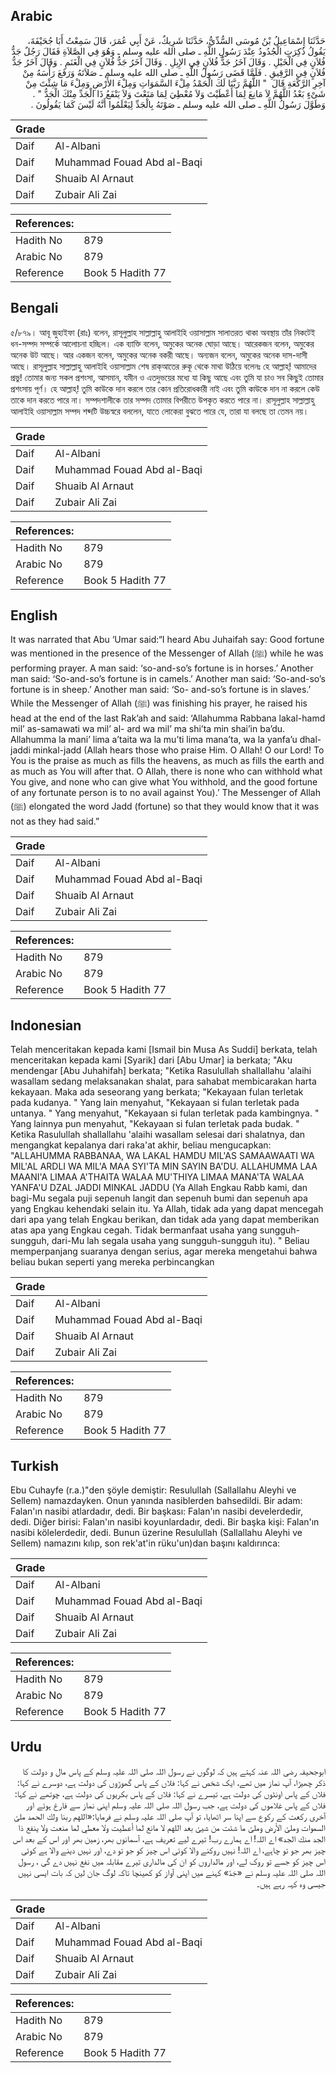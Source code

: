 ## Arabic


<div dir="rtl" lang="ar" style={{fontSize:'larger',backgroundColor:'#f8f9fa',padding:20}}>
حَدَّثَنَا إِسْمَاعِيلُ بْنُ مُوسَى السُّدِّيُّ، حَدَّثَنَا شَرِيكٌ، عَنْ أَبِي عُمَرَ، قَالَ سَمِعْتُ أَبَا جُحَيْفَةَ، يَقُولُ ذُكِرَتِ الْجُدُودُ عِنْدَ رَسُولِ اللَّهِ ـ صلى الله عليه وسلم ـ وَهُوَ فِي الصَّلاَةِ فَقَالَ رَجُلٌ جَدُّ فُلاَنٍ فِي الْخَيْلِ ‏.‏ وَقَالَ آخَرُ جَدُّ فُلاَنٍ فِي الإِبِلِ ‏.‏ وَقَالَ آخَرُ جَدُّ فُلاَنٍ فِي الْغَنَمِ ‏.‏ وَقَالَ آخَرُ جَدُّ فُلاَنٍ فِي الرَّقِيقِ ‏.‏ فَلَمَّا قَضَى رَسُولُ اللَّهِ ـ صلى الله عليه وسلم ـ صَلاَتَهُ وَرَفَعَ رَأْسَهُ مِنْ آخِرِ الرَّكْعَةِ قَالَ ‏ "‏ اللَّهُمَّ رَبَّنَا لَكَ الْحَمْدُ مِلْءَ السَّمَوَاتِ وَمِلْءَ الأَرْضِ وَمِلْءَ مَا شِئْتَ مِنْ شَىْءٍ بَعْدُ اللَّهُمَّ لاَ مَانِعَ لِمَا أَعْطَيْتَ وَلاَ مُعْطِيَ لِمَا مَنَعْتَ وَلاَ يَنْفَعُ ذَا الْجَدِّ مِنْكَ الْجَدُّ ‏"‏ ‏.‏ وَطَوَّلَ رَسُولُ اللَّهِ ـ صلى الله عليه وسلم ـ صَوْتَهُ بِالْجَدِّ لِيَعْلَمُوا أَنَّهُ لَيْسَ كَمَا يَقُولُونَ ‏.‏
</div>
<div style={{backgroundColor:'#f8f9fa',padding:20, marginBottom: 10}}><table> <thead> <tr> <th>Grade</th> <th></th> </tr> </thead> <tbody> <tr><td>Daif</td><td>Al-Albani</td></tr><tr><td>Daif</td><td>Muhammad Fouad Abd al-Baqi</td></tr><tr><td>Daif</td><td>Shuaib Al Arnaut</td></tr><tr><td>Daif</td><td>Zubair Ali Zai</td></tr></tbody></table><table> <thead> <tr> <th>References:</th> <th></th> </tr> </thead> <tbody><tr><td>Hadith No</td><td>879</td></tr><tr><td>Arabic No</td><td>879</td></tr><tr><td>Reference</td><td>Book 5 Hadith 77</td></tr></tbody></table></div>

## Bengali


<div dir="ltr" lang="bn" style={{fontSize:'larger',backgroundColor:'#f8f9fa',padding:20}}>
৫/৮৭৯। আবূ জুহাইফা (রাঃ) বলেন, রাসূলুল্লাহ সাল্লাল্লাহু আলাইহি ওয়াসাল্লাম সালাতরত থাকা অবস্থায় তাঁর নিকটেই ধন-সম্পদ সম্পর্কে আলোচনা হচ্ছিল। এক ব্যাক্তি বলেন, অমুকের অনেক ঘোড়া আছে। আরেকজন বলেন, অমুকের অনেক উট আছে। আর একজন বলেন, অমুকের অনেক বকরী আছে। অন্যজন বলেন, অমুকের অনেক দাস-দাসী আছে। রাসূলুল্লাহ সাল্লাল্লাহু আলাইহি ওয়াসাল্লাম শেষ রাক্আতের রুকূ থেকে মাথা উঠিয়ে বলেনঃ হে আল্লাহ্! আমাদের প্রভু! তোমার জন্য সকল প্রশংসা, আসমান, যমীন ও এতদুভয়ের মধ্যে যা কিছু আছে এবং তুমি যা চাও সব কিছুই তোমার প্রশংসায় পূর্ণ। হে আল্লাহ্! তুমি কাউকে দান করলে তার কোন প্রতিরোধকারী নাই এবং তুমি কাউকে দান না করলে কেউ তাকে দান করতে পারে না। সম্পদশালীকে তার সম্পদ তোমার বিপরীতে উপকৃত করতে পারে না। রাসূলুল্লাহ সাল্লাল্লাহু আলাইহি ওয়াসাল্লাম সম্পদ শব্দটি উচ্চস্বরে বললেন, যাতে লোকেরা বুঝতে পারে যে, তারা যা বলছে তা তেমন নয়।
</div>
<div style={{backgroundColor:'#f8f9fa',padding:20, marginBottom: 10}}><table> <thead> <tr> <th>Grade</th> <th></th> </tr> </thead> <tbody> <tr><td>Daif</td><td>Al-Albani</td></tr><tr><td>Daif</td><td>Muhammad Fouad Abd al-Baqi</td></tr><tr><td>Daif</td><td>Shuaib Al Arnaut</td></tr><tr><td>Daif</td><td>Zubair Ali Zai</td></tr></tbody></table><table> <thead> <tr> <th>References:</th> <th></th> </tr> </thead> <tbody><tr><td>Hadith No</td><td>879</td></tr><tr><td>Arabic No</td><td>879</td></tr><tr><td>Reference</td><td>Book 5 Hadith 77</td></tr></tbody></table></div>

## English


<div dir="ltr" lang="en" style={{fontSize:'larger',backgroundColor:'#f8f9fa',padding:20}}>
It was narrated that Abu ‘Umar said:“I heard Abu Juhaifah say: Good fortune was mentioned in the presence of the Messenger of Allah (ﷺ) while he was performing prayer. A man said: ‘so-and-so’s fortune is in horses.’ Another man said: ‘So-and-so’s fortune is in camels.’ Another man said: ‘So-and-so’s fortune is in sheep.’ Another man said: ‘So- and-so’s fortune is in slaves.’ While the Messenger of Allah (ﷺ) was finishing his prayer, he raised his head at the end of the last Rak’ah and said: ‘Allahumma Rabbana lakal-hamd mil’ as-samawati wa mil’ al- ard wa mil’ ma shi’ta min shai’in ba’du. Allahumma la mani’ lima a’taita wa la mu’ti lima mana’ta, wa la yanfa’u dhal-jaddi minkal-jadd (Allah hears those who praise Him. O Allah! O our Lord! To You is the praise as much as fills the heavens, as much as fills the earth and as much as You will after that. O Allah, there is none who can withhold what You give, and none who can give what You withhold, and the good fortune of any fortunate person is to no avail against You).’ The Messenger of Allah (ﷺ) elongated the word Jadd (fortune) so that they would know that it was not as they had said.”
</div>
<div style={{backgroundColor:'#f8f9fa',padding:20, marginBottom: 10}}><table> <thead> <tr> <th>Grade</th> <th></th> </tr> </thead> <tbody> <tr><td>Daif</td><td>Al-Albani</td></tr><tr><td>Daif</td><td>Muhammad Fouad Abd al-Baqi</td></tr><tr><td>Daif</td><td>Shuaib Al Arnaut</td></tr><tr><td>Daif</td><td>Zubair Ali Zai</td></tr></tbody></table><table> <thead> <tr> <th>References:</th> <th></th> </tr> </thead> <tbody><tr><td>Hadith No</td><td>879</td></tr><tr><td>Arabic No</td><td>879</td></tr><tr><td>Reference</td><td>Book 5 Hadith 77</td></tr></tbody></table></div>

## Indonesian


<div dir="ltr" lang="id" style={{fontSize:'larger',backgroundColor:'#f8f9fa',padding:20}}>
Telah menceritakan kepada kami [Ismail bin Musa As Suddi] berkata, telah menceritakan kepada kami [Syarik] dari [Abu Umar] ia berkata; "Aku mendengar [Abu Juhahifah] berkata; "Ketika Rasulullah shallallahu 'alaihi wasallam sedang melaksanakan shalat, para sahabat membicarakan harta kekayaan. Maka ada seseorang yang berkata; "Kekayaan fulan terletak pada kudanya. " Yang lain menyahut, "Kekayaan si fulan terletak pada untanya. " Yang menyahut, "Kekayaan si fulan terletak pada kambingnya. " Yang lainnya pun menyahut, "Kekayaan si fulan terletak pada budak. " Ketika Rasulullah shallallahu 'alaihi wasallam selesai dari shalatnya, dan mengangkat kepalanya dari raka'at akhir, beliau mengucapkan: "ALLAHUMMA RABBANAA, WA LAKAL HAMDU MIL'AS SAMAAWAATI WA MIL'AL ARDLI WA MIL'A MAA SYI'TA MIN SAYIN BA'DU. ALLAHUMMA LAA MAANI'A LIMAA A'THAITA WALAA MU'THIYA LIMAA MANA'TA WALAA YANFA'U DZAL JADDI MINKAL JADDU (Ya Allah Engkau Rabb kami, dan bagi-Mu segala puji sepenuh langit dan sepenuh bumi dan sepenuh apa yang Engkau kehendaki selain itu. Ya Allah, tidak ada yang dapat mencegah dari apa yang telah Engkau berikan, dan tidak ada yang dapat memberikan atas apa yang Engkau cegah. Tidak bermanfaat usaha yang sungguh-sungguh, dari-Mu lah segala usaha yang sungguh-sungguh itu). " Beliau memperpanjang suaranya dengan serius, agar mereka mengetahui bahwa beliau bukan seperti yang mereka perbincangkan
</div>
<div style={{backgroundColor:'#f8f9fa',padding:20, marginBottom: 10}}><table> <thead> <tr> <th>Grade</th> <th></th> </tr> </thead> <tbody> <tr><td>Daif</td><td>Al-Albani</td></tr><tr><td>Daif</td><td>Muhammad Fouad Abd al-Baqi</td></tr><tr><td>Daif</td><td>Shuaib Al Arnaut</td></tr><tr><td>Daif</td><td>Zubair Ali Zai</td></tr></tbody></table><table> <thead> <tr> <th>References:</th> <th></th> </tr> </thead> <tbody><tr><td>Hadith No</td><td>879</td></tr><tr><td>Arabic No</td><td>879</td></tr><tr><td>Reference</td><td>Book 5 Hadith 77</td></tr></tbody></table></div>

## Turkish


<div dir="ltr" lang="tr" style={{fontSize:'larger',backgroundColor:'#f8f9fa',padding:20}}>
Ebu Cuhayfe (r.a.)"den şöyle demiştir: Resulullah (Sallallahu Aleyhi ve Sellem) namazdayken. Onun yanında nasiblerden bahsedildi. Bir adam: Falan'ın nasibi atlardadır, dedi. Bir başkası: Falan'ın nasibi develerdedir, dedi. Diğer birisi: Falan'ın nasibi koyunlardadır, dedi. Bir başka kişi: Falan'ın nasibi kölelerdedir, dedi. Bunun üzerine Resulullah (Sallallahu Aleyhi ve Sellem) namazını kılıp, son rek'at'in rüku'un)dan başını kaldırınca:
</div>
<div style={{backgroundColor:'#f8f9fa',padding:20, marginBottom: 10}}><table> <thead> <tr> <th>Grade</th> <th></th> </tr> </thead> <tbody> <tr><td>Daif</td><td>Al-Albani</td></tr><tr><td>Daif</td><td>Muhammad Fouad Abd al-Baqi</td></tr><tr><td>Daif</td><td>Shuaib Al Arnaut</td></tr><tr><td>Daif</td><td>Zubair Ali Zai</td></tr></tbody></table><table> <thead> <tr> <th>References:</th> <th></th> </tr> </thead> <tbody><tr><td>Hadith No</td><td>879</td></tr><tr><td>Arabic No</td><td>879</td></tr><tr><td>Reference</td><td>Book 5 Hadith 77</td></tr></tbody></table></div>

## Urdu


<div dir="rtl" lang="ur" style={{fontSize:'larger',backgroundColor:'#f8f9fa',padding:20}}>
ابوجحیفہ رضی اللہ عنہ کہتے ہیں کہ لوگوں نے رسول اللہ صلی اللہ علیہ وسلم کے پاس مال و دولت کا ذکر چھیڑا، آپ نماز میں تھے، ایک شخص نے کہا: فلاں کے پاس گھوڑوں کی دولت ہے، دوسرے نے کہا: فلاں کے پاس اونٹوں کی دولت ہے، تیسرے نے کہا: فلاں کے پاس بکریوں کی دولت ہے، چوتھے نے کہا: فلاں کے پاس غلاموں کی دولت ہے، جب رسول اللہ صلی اللہ علیہ وسلم اپنی نماز سے فارغ ہوئے اور آخری رکعت کے رکوع سے اپنا سر اٹھایا، تو آپ صلی اللہ علیہ وسلم نے فرمایا:«اللهم ربنا ولك الحمد ملئ السموات وملئ الأرض وملئ ما شئت من شيئ بعد اللهم لا مانع لما أعطيت ولا معطي لما منعت ولا ينفع ذا الجد منك الجد» اے اللہ! اے ہمارے رب! تیرے لیے تعریف ہے، آسمانوں بھر، زمین بھر اور اس کے بعد اس چیز بھر جو تو چاہے، اے اللہ! نہیں روکنے والا کوئی اس چیز کو جو تو دے، اور نہیں دینے والا ہے کوئی اس چیز کو جسے تو روک لے، اور مالداروں کو ان کی مالداری تیرے مقابلہ میں نفع نہیں دے گی ، رسول اللہ صلی اللہ علیہ وسلم نے «جَدّ» کہنے میں اپنی آواز کو کھینچا تاکہ لوگ جان لیں کہ بات ایسی نہیں جیسی وہ کہہ رہے ہیں۔
</div>
<div style={{backgroundColor:'#f8f9fa',padding:20, marginBottom: 10}}><table> <thead> <tr> <th>Grade</th> <th></th> </tr> </thead> <tbody> <tr><td>Daif</td><td>Al-Albani</td></tr><tr><td>Daif</td><td>Muhammad Fouad Abd al-Baqi</td></tr><tr><td>Daif</td><td>Shuaib Al Arnaut</td></tr><tr><td>Daif</td><td>Zubair Ali Zai</td></tr></tbody></table><table> <thead> <tr> <th>References:</th> <th></th> </tr> </thead> <tbody><tr><td>Hadith No</td><td>879</td></tr><tr><td>Arabic No</td><td>879</td></tr><tr><td>Reference</td><td>Book 5 Hadith 77</td></tr></tbody></table></div>